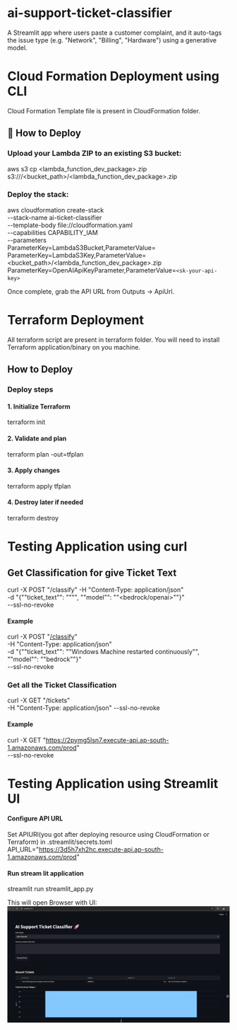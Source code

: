 # ai-support-ticket-classifier
A Streamlit app where users paste a customer complaint, and it auto-tags the issue type (e.g. "Network", "Billing", "Hardware") using a generative model.

# Cloud Formation Deployment using CLI
Cloud Formation Template file is present in CloudFormation folder.
## 🚀 How to Deploy

### Upload your Lambda ZIP to an existing S3 bucket:

aws s3 cp <lambda_function_dev_package>.zip \
s3://<your-bucket-name>/<bucket_path>/<lambda_function_dev_package>.zip


### Deploy the stack:

aws cloudformation create-stack \
  --stack-name ai-ticket-classifier \
  --template-body file://cloudformation.yaml \
  --capabilities CAPABILITY_IAM \
  --parameters \
    ParameterKey=LambdaS3Bucket,ParameterValue=<your-bucket-name> \
    ParameterKey=LambdaS3Key,ParameterValue=<bucket_path>/<lambda_function_dev_package>.zip \
    ParameterKey=OpenAIApiKeyParameter,ParameterValue=```<sk-your-api-key>```

Once complete, grab the API URL from Outputs → ApiUrl.

# Terraform Deployment
All terraform script are present in terraform folder. You will need to install Terraform application/binary on you machine.
## How to Deploy
### Deploy steps

#### 1. Initialize Terraform

terraform init

#### 2. Validate and plan

terraform plan -out=tfplan

#### 3. Apply changes

terraform apply tfplan

#### 4. Destroy later if needed

terraform destroy

# Testing Application using curl

## Get Classification for give Ticket Text
curl -X POST "<API Url>/classify" -H "Content-Type: application/json" \
-d "{""ticket_text"": ""<Ticket text>"", ""model"": ""<bedrock/openai>""}" \
--ssl-no-revoke

#### Example
curl -X POST "[<API Url>/classify](https://j2ixyuzc1a.execute-api.ap-south-1.amazonaws.com/prod/classify)" \
-H "Content-Type: application/json" \
-d "{""ticket_text"": ""Windows Machine restarted continuously"", ""model"": ""bedrock""}" \
--ssl-no-revoke

### Get all the Ticket Classification 
curl -X GET "<API Url>/tickets" \
-H "Content-Type: application/json" --ssl-no-revoke

#### Example
curl -X GET "https://2pymg5lsn7.execute-api.ap-south-1.amazonaws.com/prod" \
--ssl-no-revoke 


# Testing Application using Streamlit UI
#### Configure API URL
Set APIURl(you got after deploying resource using CloudFormation or Terraform) in .streamlit/secrets.toml
API_URL="https://3d5h7xh2hc.execute-api.ap-south-1.amazonaws.com/prod"

#### Run stream lit application
streamlit run streamlit_app.py

This will open Browser with UI:
![alt text](image.png)